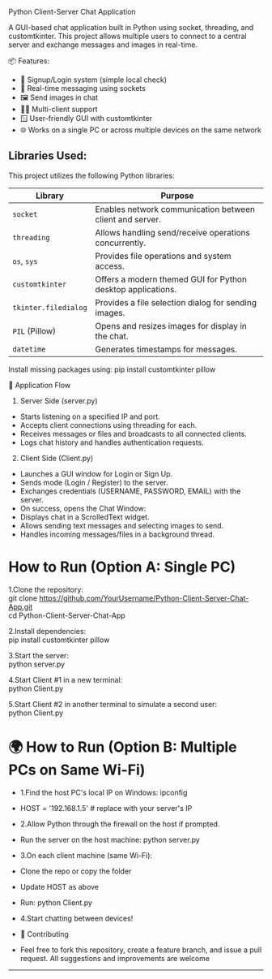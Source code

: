 Python Client-Server Chat Application

A GUI-based chat application built in Python using socket, threading, and customtkinter. This project allows multiple users to connect to a central server and exchange messages and images in real-time.

📦 Features:
- 👤 Signup/Login system (simple local check)  
- 💬 Real-time messaging using sockets
- 🖼️ Send images in chat
- 🧑‍💻 Multi-client support
- 🪟 User-friendly GUI with customtkinter
- 🌐 Works on a single PC or across multiple devices on the same network

## Libraries Used:

This project utilizes the following Python libraries:

| Library           | Purpose                                                    |
|-------------------|------------------------------------------------------------|
| `socket`          | Enables network communication between client and server.   |
| `threading`       | Allows handling send/receive operations concurrently.     |
| `os`, `sys`       | Provides file operations and system access.              |
| `customtkinter`   | Offers a modern themed GUI for Python desktop applications.|
| `tkinter.filedialog`| Provides a file selection dialog for sending images.      |
| `PIL` (Pillow)    | Opens and resizes images for display in the chat.        |
| `datetime`        | Generates timestamps for messages.   

Install missing packages using:
pip install customtkinter pillow

🔄 Application Flow

1. Server Side (server.py)  
- Starts listening on a specified IP and port.  
- Accepts client connections using threading for each.  
- Receives messages or files and broadcasts to all connected clients.  
- Logs chat history and handles authentication requests.

2. Client Side (Client.py)
- Launches a GUI window for Login or Sign Up.  
- Sends mode (Login / Register) to the server.  
- Exchanges credentials (USERNAME, PASSWORD, EMAIL) with the server.  
- On success, opens the Chat Window:  
- Displays chat in a ScrolledText widget.  
- Allows sending text messages and selecting images to send.  
- Handles incoming messages/files in a background thread.  

# How to Run (Option A: Single PC)

1.Clone the repository:  
git clone https://github.com/YourUsername/Python-Client-Server-Chat-App.git  
cd Python-Client-Server-Chat-App  

2.Install dependencies:  
pip install customtkinter pillow  

3.Start the server:  
python server.py  

4.Start Client #1 in a new terminal:  
python Client.py  

5.Start Client #2 in another terminal to simulate a second user:  
python Client.py  


# 🌍 How to Run (Option B: Multiple PCs on Same Wi-Fi)

- 1.Find the host PC's local IP on Windows: ipconfig
- HOST = '192.168.1.5'  # replace with your server's IP
- 2.Allow Python through the firewall on the host if prompted.
- Run the server on the host machine:  python server.py
- 3.On each client machine (same Wi-Fi):
- Clone the repo or copy the folder
- Update HOST as above
- Run: python Client.py
- 4.Start chatting between devices!

- 🙌 Contributing

- Feel free to fork this repository, create a feature branch, and issue a pull request. All suggestions and improvements are welcome
---
